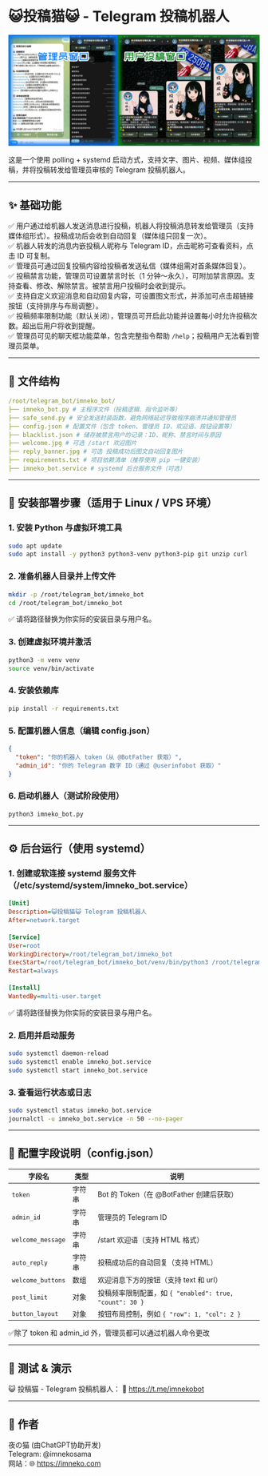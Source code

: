 # 😺投稿猫😺 - Telegram 投稿机器人

![screenshot](demo.jpg)

这是一个使用 polling + systemd 启动方式，支持文字、图片、视频、媒体组投稿，并将投稿转发给管理员审核的 Telegram 投稿机器人。

---

## ✨ 基础功能

✅ 用户通过给机器人发送消息进行投稿，机器人将投稿消息转发给管理员（支持媒体组形式）。投稿成功后会收到自动回复（媒体组只回复一次）。  
✅ 机器人转发的消息内嵌投稿人昵称与 Telegram ID，点击昵称可查看资料，点击 ID 可复制。  
✅ 管理员可通过回复投稿内容给投稿者发送私信（媒体组需对首条媒体回复）。  
✅ 投稿禁言功能，管理员可设置禁言时长（1 分钟～永久），可附加禁言原因。支持查看、修改、解除禁言。被禁言用户投稿时会收到提示。  
✅ 支持自定义欢迎消息和自动回复内容，可设置图文形式，并添加可点击超链接按钮（支持排序与布局调整）。  
✅ 投稿频率限制功能（默认关闭），管理员可开启此功能并设置每小时允许投稿次数。超出后用户将收到提醒。  
✅ 管理员可见的聊天框功能菜单，包含完整指令帮助 `/help`；投稿用户无法看到管理员菜单。

---

## 📁 文件结构

```yaml
/root/telegram_bot/imneko_bot/
├── imneko_bot.py # 主程序文件（投稿逻辑、指令监听等）
├── safe_send.py # 安全发送封装函数，避免网络延迟导致程序崩溃并通知管理员
├── config.json # 配置文件（包含 token、管理员 ID、欢迎语、按钮设置等）
├── blacklist.json # 储存被禁言用户的记录：ID、昵称、禁言时间与原因
├── welcome.jpg # 可选 /start 欢迎图片
├── reply_banner.jpg # 可选 投稿成功后图文自动回复图片
├── requirements.txt # 项目依赖清单（推荐使用 pip 一键安装）
├── imneko_bot.service # systemd 后台服务文件（可选）
```
---

## 🚀 安装部署步骤（适用于 Linux / VPS 环境）

### 1. 安装 Python 与虚拟环境工具
```bash
sudo apt update
sudo apt install -y python3 python3-venv python3-pip git unzip curl
```

### 2. 准备机器人目录并上传文件
```bash
mkdir -p /root/telegram_bot/imneko_bot
cd /root/telegram_bot/imneko_bot
```
✅ 请将路径替换为你实际的安装目录与用户名。

### 3. 创建虚拟环境并激活
```bash
python3 -m venv venv
source venv/bin/activate
```

### 4. 安装依赖库
```bash
pip install -r requirements.txt
```

### 5. 配置机器人信息（编辑 config.json）
```json
{
  "token": "你的机器人 token（从 @BotFather 获取）",
  "admin_id": "你的 Telegram 数字 ID（通过 @userinfobot 获取）"
}
```

### 6. 启动机器人（测试阶段使用）
```bash
python3 imneko_bot.py
```

---

## ⚙️ 后台运行（使用 systemd）

### 1. 创建或软连接 systemd 服务文件（/etc/systemd/system/imneko_bot.service）
```ini
[Unit]
Description=😺投稿猫😺 Telegram 投稿机器人
After=network.target

[Service]
User=root
WorkingDirectory=/root/telegram_bot/imneko_bot
ExecStart=/root/telegram_bot/imneko_bot/venv/bin/python3 /root/telegram_bot/imneko_bot/imneko_bot.py
Restart=always

[Install]
WantedBy=multi-user.target
```
✅ 请将路径替换为你实际的安装目录与用户名。

### 2. 启用并启动服务
```bash
sudo systemctl daemon-reload
sudo systemctl enable imneko_bot.service
sudo systemctl start imneko_bot.service
```
### 3. 查看运行状态或日志
```bash
sudo systemctl status imneko_bot.service
journalctl -u imneko_bot.service -n 50 --no-pager
```

---

## 🔧 配置字段说明（config.json）
| 字段名               | 类型  | 说明                                            |
| ----------------- | --- | --------------------------------------------- |
| `token`           | 字符串 | Bot 的 Token（在 @BotFather 创建后获取）               |
| `admin_id`        | 字符串 | 管理员的 Telegram ID                              |
| `welcome_message` | 字符串 | /start 欢迎语（支持 HTML 格式）                        |
| `auto_reply`      | 字符串 | 投稿成功后的自动回复（支持 HTML）                           |
| `welcome_buttons` | 数组  | 欢迎消息下方的按钮（支持 text 和 url）                      |
| `post_limit`      | 对象  | 投稿频率限制配置，如 `{ "enabled": true, "count": 30 }` |
| `button_layout`   | 对象  | 按钮布局控制，例如 `{ "row": 1, "col": 2 }`            |

✅除了 token 和 admin_id 外，管理员都可以通过机器人命令更改

---

## 🧪 测试 & 演示
😺 投稿猫 - Telegram 投稿机器人：
🔗 https://t.me/imnekobot

---

## 🧠 作者
夜の猫 (由ChatGPT协助开发) <br>
Telegram: @imnekosama <br>
网站：🌐 https://imneko.com

